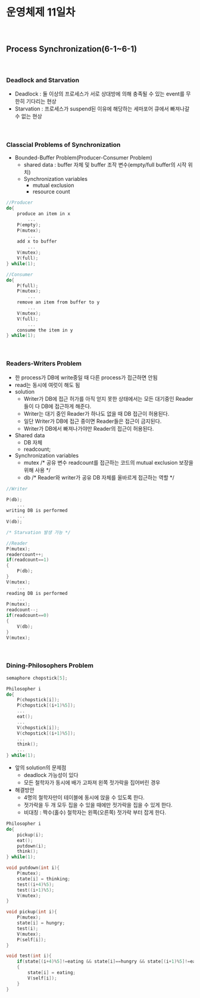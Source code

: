 # 운영체제 11일차

　

## Process Synchronization(6-1~6-1)

　

### Deadlock and Starvation

* Deadlock : 둘 이상의 프로세스가 서로 상대방에 의해 충족될 수 있는 event를 무한히 기다리는 현상
* Starvation : 프로세스가 suspend된 이유에 해당하는 세마포어 큐에서 빠져나갈 수 없는 현상

　

### Classcial Problems of Synchronization

* Bounded-Buffer Problem(Producer-Consumer Problem)
  * shared data : buffer 자체 및 buffer 조작 변수(empty/full buffer의 시작 위치)
  * Synchronization variables 
    * mutual exclusion
    * resource count

```cpp
//Producer
do{
    produce an item in x
        ...
    P(empty);
    P(mutex);
    	...
    add x to buffer
        ...
    V(mutex);
    V(full);
} while(1);

//Consumer
do{
    P(full);
    P(mutex);
	    ...
	remove an item from buffer to y
        ...
    V(mutex);
    V(full);
    	...
    consume the item in y
} while(1);
```

　

### Readers-Writers Problem

* 한 process가 DB에 write중일 때 다른 process가 접근하면 안됨
* read는 동시에 여럿이 해도 됨
* solution
  * Writer가 DB에 접근 허가를 아직 얻지 못한 상태에서는 모든 대기중인 Reader들이 다 DB에 접근하게 해준다.
  * Writer는 대기 중인 Reader가 하나도 없을 때 DB 접근이 허용된다.
  * 일단 Writer가 DB에 접근 중이면 Reader들은 접근이 금지된다.
  * Writer가 DB에서 빠져나가야만 Reader의 접근이 허용된다.
* Shared data
  * DB 자체
  * readcount;
* Synchronization variables
  * mutex	/* 공유 변수 readcount를 접근하는 코드의 mutual exclusion 보장을 위해 사용 */
  * db           /*  Reader와 writer가 공유 DB 자체를 올바르게 접근하는 역할 */

```cpp
//Writer

P(db);
	...
writing DB is performed
    ...
V(db);

/* Starvation 발생 가능 */

//Reader
P(mutex);
readercount++;
if(readcount==1)
{
    P(db);
}
V(mutex);
	...
reading DB is performed
    ...
P(mutex);
readcount--;
if(readcount==0)
{
    V(db);
}
V(mutex);
```

　

### Dining-Philosophers Problem

```cpp
semaphore chopstick[5];

Philosopher i
do{
    P(chopstick[i]);
    P(chopstick[(i+1)%5]);
    ...
    eat();
    ...
    V(chopstick[i]);
    V(chopstick[(i+1)%5]);
    ...
    think();
    ...
} while(1);
```

* 앞의 solution의 문제점
  * deadlock 가능성이 있다
  * 모든 철학자가 동시에 배가 고파져 왼쪽 젓가락을 집어버린 경우
* 해결방안
  * 4명의 철학자만이 테이블에 동시에 앉을 수 있도록 한다.
  * 젓가락을 두 개 모두 집을 수 있을 때에만 젓가락을 집을 수 있게 한다.
  * 비대칭 : 짝수(홀수) 철학자는 왼쪽(오른쪽) 젓가락 부터 잡게 한다.

```cpp
Philosopher i
do{
    pickup(i);
    eat();
    putdown(i);
    think();
} while(1);

void putdown(int i){
    P(mutex);
    state[i] = thinking;
    test((i+4)%5);
    test((i+1)%5);
    V(mutex);
}

void pickup(int i){
	P(mutex);
    state[i] = hungry;
    test(i);
    V(mutex);
    P(self[i]);
}

void test(int i){
	if(state[(i+4)%5]!=eating && state[i]==hungry && state[(i+1)%5]!=eating)
    {
        state[i] = eating;
        V(self[i]);
	}
}
```

